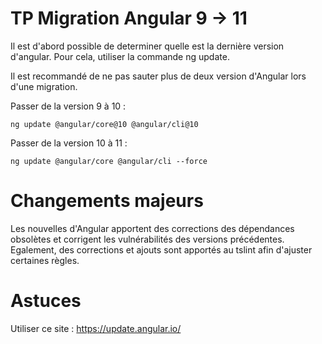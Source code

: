 # TP Migration Angular 9 -> 11

Il est d'abord possible de determiner quelle est la dernière version d'angular.
Pour cela, utiliser la commande ng update.

Il est recommandé de ne pas sauter plus de deux version d'Angular lors d'une migration.

Passer de la version 9 à 10 :
```
ng update @angular/core@10 @angular/cli@10
```
Passer de la version 10 à 11 :
```
ng update @angular/core @angular/cli --force
```

# Changements majeurs

Les nouvelles d'Angular apportent des corrections des dépendances obsolètes et corrigent les vulnérabilités des versions précédentes.
Egalement, des corrections et ajouts sont apportés au tslint afin d'ajuster certaines règles.

# Astuces
Utiliser ce site : https://update.angular.io/
